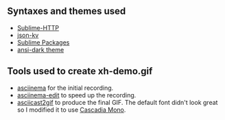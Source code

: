 ## Syntaxes and themes used
- [Sublime-HTTP](https://github.com/samsalisbury/Sublime-HTTP)
- [json-kv](https://github.com/aurule/json-kv)
- [Sublime Packages](https://github.com/sublimehq/Packages/tree/fa6b8629c95041bf262d4c1dab95c456a0530122)
- [ansi-dark theme](https://github.com/sharkdp/bat/blob/master/assets/themes/ansi-dark.tmTheme)

## Tools used to create xh-demo.gif
- [asciinema](https://github.com/asciinema/asciinema) for the initial recording.
- [asciinema-edit](https://github.com/cirocosta/asciinema-edit) to speed up the recording.
- [asciicast2gif](https://github.com/asciinema/asciicast2gif) to produce the final GIF. The
  default font didn't look great so I modified it to use [Cascadia Mono](https://github.com/microsoft/cascadia-code).
